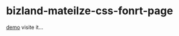 # bizland-mateilze-css-fonrt-page

[demo](https://rajan-savaliya.github.io/bizland-mateilze-css-fonrt-page/) visite it...
